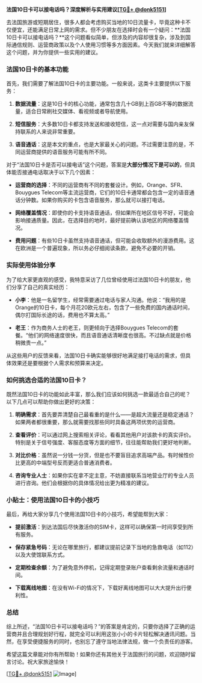 **法国10日卡可以接电话吗？深度解析与实用建议[[TG💪+ @donk5151](https://t.me/s/donk5151)]**

去法国旅游或短期居住，很多人都会考虑购买当地的10日流量卡，毕竟这种卡不仅便宜，还能满足日常上网的需求。但不少朋友在选择时会有一个疑问：**法国10日卡可以接电话吗？**这个问题看似简单，但涉及的内容却很复杂，涉及到国际通信规则、运营商政策以及个人使用习惯等多方面因素。今天我们就来详细解答这个问题，并为你提供一些实用的建议。

### 法国10日卡的基本功能

首先，我们需要了解法国10日卡的主要功能。一般来说，这类卡主要提供以下服务：

1. **数据流量**：这是10日卡的核心功能，通常包含几十GB到上百GB不等的数据流量，适合日常刷社交媒体、看视频或者导航使用。
   
2. **短信服务**：大多数10日卡都支持发送和接收短信，这一点对需要与国内亲友保持联系的人来说非常重要。

3. **语音通话**：这是本文的重点，也是大家最关心的问题。不过需要注意的是，不同运营商提供的语音服务可能有所不同。

对于“法国10日卡是否可以接电话”这个问题，答案是**大部分情况下是可以的**，但具体能否接通电话取决于以下几个因素：

- **运营商的选择**：不同的运营商有不同的套餐设计。例如，Orange、SFR、Bouygues Telecom等主流运营商，它们的10日卡通常都会包含一定的语音通话分钟数。如果你购买的卡包含语音服务，那么就可以接打电话。
  
- **网络覆盖情况**：即使你的卡支持语音通话，但如果所在地区信号不好，可能会影响接通质量。因此，在选择目的地时，最好提前确认该地区的网络覆盖情况。

- **费用问题**：有些10日卡虽然支持语音通话，但可能会收取额外的漫游费用。这在欧洲是一个普遍现象，所以务必仔细阅读条款，避免不必要的开销。

### 实际使用体验分享

为了给大家更直观的感受，我特意采访了几位曾经使用过法国10日卡的朋友，他们分享了自己的真实经历：

- **小李**：他是一名留学生，经常需要通过电话与家人沟通。他说：“我用的是Orange的10日卡，每个月花20欧元左右，包含了一些免费的国内通话时间，偶尔打国际长途的话，费用也不算太高。”

- **老王**：作为商务人士的老王，则更倾向于选择Bouygues Telecom的套餐。“他们的网络速度很快，而且语音通话清晰度也很高。不过缺点就是价格稍微贵一点。”

从这些用户的反馈来看，法国10日卡确实能够很好地满足接打电话的需求，但具体效果还是要根据个人需求和预算来决定。

### 如何挑选合适的法国10日卡？

既然法国10日卡的功能如此丰富，那么我们应该如何挑选一款最适合自己的呢？以下几点可以帮助你做出更好的决策：

1. **明确需求**：首先要弄清楚自己最看重的是什么——是超大流量还是稳定通话？如果两者都很重要，那么就需要找那些同时具备这两项优势的运营商。

2. **查看评价**：可以通过网上搜索相关评论，看看其他用户对该款卡的真实评价。特别是关于信号强度、客服态度等方面的细节，往往能帮助我们更好地判断。

3. **对比价格**：虽然说一分钱一分货，但是也不要盲目追求高端产品。有时候性价比更高的中端型号反而更适合普通消费者。

4. **咨询专业人士**：如果你实在拿不定主意，不妨直接联系当地营业厅的专业人员进行咨询。他们会根据你的具体情况给出更为精准的建议。

### 小贴士：使用法国10日卡的小技巧

最后，再给大家分享几个使用法国10日卡的小技巧，希望能帮到大家：

- **提前激活**：到达法国后尽快激活你的SIM卡，这样可以确保第一时间享受到所有服务。
  
- **保存紧急号码**：无论在哪里旅行，都建议提前记录下当地的急救电话（如112）以及大使馆联系方式。

- **定期检查余额**：为了避免意外停机，记得定期登录账户查看剩余流量和通话时间。

- **下载离线地图**：在没有Wi-Fi的情况下，下载好离线地图可以大大提升出行便利性。

### 总结

综上所述，“法国10日卡可以接电话吗？”的答案是肯定的，只要你选择了正确的运营商并且合理规划好行程，就完全可以利用这张小小的卡片轻松解决通讯问题。当然，在享受便捷服务的同时，也别忘了遵守当地法律法规，做一个负责任的游客。

希望这篇文章能对你有所帮助！如果你还有其他关于法国旅行的问题，欢迎随时留言讨论。祝大家旅途愉快！

[[TG💪+ @donk5151](https://t.me/s/donk5151) ![Image](https://i.postimg.cc/rwNCRYN7/Snipaste-2025-04-30-17-27-05.png)]